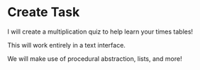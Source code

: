 # Create Task

I will create a multiplication quiz to help learn your times tables!

This will work entirely in a text interface.

We will make use of procedural abstraction, lists, and more!